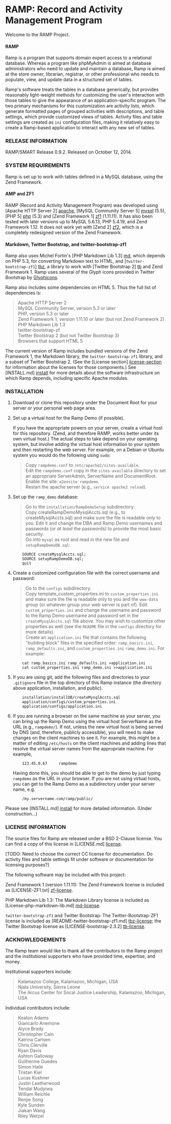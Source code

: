 # RAMP: Record and Activity Management Program #

Welcome to the RAMP Project.

#### RAMP ####

Ramp is a program that supports domain expert access to a relational
database.  Whereas a program like phpMyAdmin is aimed at database
administrators who need to update and maintain a database, Ramp is aimed
at the store owner, librarian, registrar, or other professional who
needs to populate, view, and update data in a structured set of tables.

Ramp's software treats the tables in a database generically, but
provides reasonably light-weight methods for customizing the user's
interaction with those tables to give the appearance of an
application-specific program.  The two primary mechanisms for this
customization are activity lists, which generate formatted pages
of grouped activities with descriptions, and table settings, which
provide customized views of tables.  Activity files and table
settings are created as `ini` configuration files, making it
relatively easy to create a Ramp-based application to interact with
any new set of tables.


### RELEASE INFORMATION ###

RAMP/SMART Release 0.9.2.
Released on October 12, 2014.

### SYSTEM REQUIREMENTS ###

Ramp is set up to work with tables defined in a MySQL database,
using the Zend Framework.

#### AMP and ZF1 ####
RAMP (Record and Activity Management Program) was developed using
[Apache HTTP Server 2] [apache], [MySQL Community Server 5] [mysql] (5.5),
[PHP 5] [php] (5.3) and [Zend Framework 1] [zf1] (1.11.11).  It has
also been tested with later versions up to MySQL 5.6.13, PHP 5.4.19,
and Zend Framework 1.12.  It does not work yet with [Zend 2] [zf2],
which is a completely redesigned version of the Zend Framework.

#### Markdown, Twitter Bootstrap, and twitter-bootstrap-zf1 ####
Ramp also uses Michel Fortin's [PHP Markdown Lib 1.3] [md], which
depends on PHP 5.3, for converting Markdown text to HTML, and
[`twitter-bootstrap-zf1`] [tbz], a library to work with [Twitter
Bootstrap 2] [tb] and Zend Framework 1.  Ramp uses several of the Glyph
icons provided in Twitter Bootstrap by [Glyphicons][glyphicons].

Ramp also includes some dependencies on HTML 5.  Thus the full list of
dependencies is:

>   Apache HTTP Server 2  
>   MySQL Community Server, version 5.3 or later  
>   PHP, version 5.3 or later  
>   Zend Framework 1, version 1.11.10 or later (but not Zend Framework 2)  
>   PHP Markdown Lib 1.3  
>   twitter-bootstrap-zf  
>   Twitter Bootstrap 2 (but not Twitter Bootstrap 3)  
>   Browsers that support HTML 5  

The current version of Ramp includes bundled versions of the
Zend Framework 1, the Markdown library, the `twitter-bootstrap-zf1`
library, and a subset of Twitter Bootstrap 2.  (See the [License section]
[license-section] for information about the licenses for those
components.)
See [INSTALL.md] [install] for more details about the software
infrastructure on which Ramp depends, including specific Apache modules.

### INSTALLATION ###

1.  Download or clone this repository under the Document Root for
    your server or your personal web page area.

1.  Set up a virtual host for the Ramp Demo (if possible).

    If you have the appropriate powers on your server, create a virtual host
    for this repository.  (Zend, and therefore RAMP, works better under its
    own virtual host.)  The actual steps to take depend on your operating
    system, but involve adding the virtual host information to your system
    and then restarting the web server.  For example, on a Debian or Ubuntu
    system you would do the following using `sudo`:

    > Copy `rampdemo.conf` to `/etc/apache2/sites-available`.  
      Edit the `rampdemo.conf` copy in the `sites-available` directory
         to set an appropriate ServerAdmin, ServerName and DocumentRoot.  
      Enable the site:  `a2ensite rampdemo`.  
      Restart the apache server (e.g., `service apache2 reload`).  

1.  Set up the `ramp_demo` database:

    > Go to the `installation/RampDemoSetup` subdirectory.  
      Copy createRampDemoMysqlAccts.sql (e.g., to createMysqlAccts.sql)
      and make sure the file is readable only to you.  Edit it and change
      the DBA and Ramp Demo usernames and passwords (or _at least_ the
      passwords) to provide the most basic security.  
      Go into `mysql` as root and read in the new file and
      `setupRampDemoDB.sql`:

            SOURCE createMysqlAccts.sql;
            SOURCE setupRampDemoDB.sql;
            quit

1.  Create a customized configuration file with the correct username and
password:

    > Go to the `configs` subdirectory.  
      Copy template_custom_properties.ini to `custom_properties.ini` and
      make sure
      the file is readable only to you and the `www-data` group (or whatever
      group your web server is part of).  Edit `custom_properties.ini` and
      change the username and password to the Ramp Demo username and password
      set in the `createMysqlAccts.sql` file above.  You may wish to
      customize other properties as well (see the `README` file in the
      `configs` directory for more details).  
      Create an `application.ini` file that contains the following "building
      block" files in the specified order:
        `ramp_basics.ini`, `ramp_defaults.ini`, and `custom_properties.ini`
        `ramp_demo.ini`.
      For example:

            cat ramp_basics.ini ramp_defaults.ini >application.ini
            cat custom_properties.ini ramp_demo.ini >>application.ini

1.  If you are using git, add the following files and directories 
    to your `.gitignore` file in the top directory of this Ramp
    instance (the directory above application, installation, and public).

            installation/installDB/createMysqlAccts.sql
            application/configs/custom_properties.ini
            application/configs/application.ini

1.  If you are running a browser on the same machine as your server, you
    can bring up the Ramp Demo using the virtual host ServerName
    as the URL (e.g., `rampdemo/`).  If not, unless the new virtual
    host is being served by DNS (and, therefore, publicly accessible),
     you will need to make changes on the client machines to see it.
    For example, this might be a matter of editing `/etc/hosts` on
    the client machines and adding lines that resolve the virtual
    server names from the appropriate machine.  For example,

            123.45.0.67     rampdemo

    Having done this, you should be able to get to the demo by just
    typing `rampdemo` as the URL in your browser.
    If you are not using virtual hosts, you can get to the Ramp Demo
    as a subdirectory under your server name, e.g.

            /my.servername.com/ramp/public/


Please see [INSTALL.md] [install] for more detailed information.
(Under construction...)


<h3 id="LICENSE"> LICENSE INFORMATION </h3>

The source files for Ramp are released under a BSD 2-Clause license.
You can find a copy of this license in [LICENSE.md] [license].

[TODO: Need to choose the correct CC license for documentation.  Do
activity files and table settings fit under software or documentation
for licensing purposes?]

The following software may be included with this project:

Zend Framework 1 (version 1.11.11):  The Zend Framework license is
included as [LICENSE-ZF1.txt] [zf-license].

PHP Markdown Lib 1.3:  The Markdown Library license is
included as [License-php-markdown-lib.md] [md-license].

`twitter-bootstrap-zf1` and Twitter Bootstrap:  The
Twitter-Bootstrap-ZF1 license is
included as [README-twitter-bootstrap-zf1.md] [tbz-license]; the Twitter
Bootstrap license as [LICENSE-bootstrap-2.3.2] [tb-license].

### ACKNOWLEDGEMENTS ###

The Ramp team would like to thank all the contributors to the
Ramp project and the institutional supporters who have provided
time, expertise, and money.

Institutional supporters include:

>   Kalamazoo College, Kalamazoo, Michigan, USA  
>   Njala University, Sierra Leone  
>   The Arcus Center for Socal Justice Leadership, Kalamazoo, Michigan, USA  

Individual contributors include:

>   Keaton Adams  
>   Giancarlo Anemone  
>   Alyce Brady  
>   Christopher Cain  
>   Katrina Carlsen  
>   Chris Clerville  
>   Ryan Davis  
>   Ashton Galloway  
>   Guilherme Guedes  
>   Simon Haile  
>   Tristan Kiel  
>   Lucas Kushner  
>   Justin Leatherwood  
>   Tendai Mudyiwa  
>   William Reichle  
>   Renjie Song  
>   Kyle Sunden  
>   Jiakan Wang  
>   Riley Wetzel  

[license-section]: #LICENSE
[install]: ..%252F..%252FINSTALL.md
[license]:  ..%252F..%252FLICENSE.md
[apache]:  http://httpd.apache.org/
[mysql]:  http://dev.mysql.com/downloads/
[php]: http://php.net/
[zf1]: http://www.zend.com/community/downloads
[zf-license]: ..%252F..%252FLICENSE-ZF1.txt
[zf-license-online]: http://framework.zend.com/license/new-bsd
[zf2]: http://framework.zend.com/
[md]:  http://michelf.ca/projects/php-markdown/
[md-license]: ..%252F..%252FLicense-php-markdown-lib.md
[tb]: http://getbootstrap.com/2.3.2/index.html
[tb-license]: ..%252F..%252FLICENSE-bootstrap-2.3.2
[tbz]: https://github.com/andreaswarnaar/twitter-bootstrap-zf1
[tbz-license]: ..%252F..%252FREADME-twitter-bootstrap-zf1.md
[glyphicons]: http://glyphicons.com/

